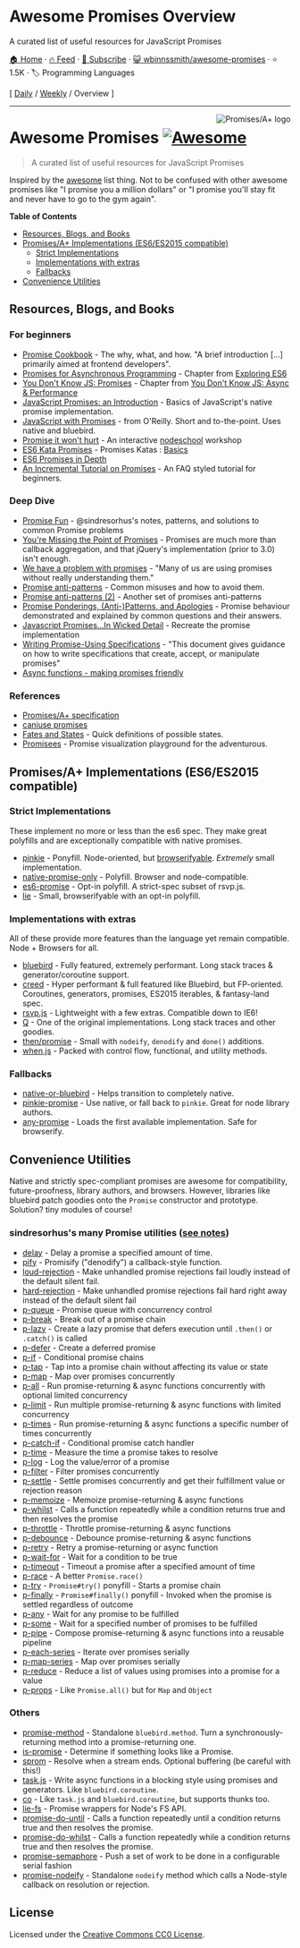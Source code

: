 # Awesome Promises Overview

A curated list of useful resources for JavaScript Promises

[🏠 Home](/README.md) · [🔥 Feed](https://test.trackawesomelist.com/wbinnssmith/awesome-promises/rss.xml) · [📮 Subscribe](https://trackawesomelist.us17.list-manage.com/subscribe?u=d2f0117aa829c83a63ec63c2f&id=36a103854c) · [😺 wbinnssmith/awesome-promises](https://github.com/wbinnssmith/awesome-promises) · ⭐ 1.5K · 🏷️ Programming Languages

[ [Daily](/content/wbinnssmith/awesome-promises/README.md) / [Weekly](/content/wbinnssmith/awesome-promises/week/README.md) / Overview ]

---

<a href="https://promisesaplus.com/">
    <img src="https://promisesaplus.com/assets/logo-small.png" alt="Promises/A+ logo" align="right" />
</a>

# Awesome Promises [![Awesome](https://cdn.rawgit.com/sindresorhus/awesome/d7305f38d29fed78fa85652e3a63e154dd8e8829/media/badge.svg)](https://github.com/sindresorhus/awesome)

> A curated list of useful resources for JavaScript Promises

Inspired by the [awesome](https://github.com/sindresorhus/awesome) list thing. Not to be confused with other awesome promises like "I promise you a million dollars" or "I promise you'll stay fit and never have to go to the gym again".

**Table of Contents**

*   [Resources, Blogs, and Books](#resources-blogs-and-books)
*   [Promises/A+ Implementations (ES6/ES2015 compatible)](#promisesa-implementations-es6es2015-compatible)
    *   [Strict Implementations](#strict-implementations)
    *   [Implementations with extras](#implementations-with-extras)
    *   [Fallbacks](#fallbacks)
*   [Convenience Utilities](#convenience-utilities)

## Resources, Blogs, and Books

### For beginners

*   [Promise Cookbook](https://github.com/mattdesl/promise-cookbook) - The why, what, and how. "A brief introduction \[...] primarily aimed at frontend developers".
*   [Promises for Asynchronous Programming](http://exploringjs.com/es6/ch_promises.html) - Chapter from [Exploring ES6](http://exploringjs.com/)
*   [You Don't Know JS: Promises](https://github.com/getify/You-Dont-Know-JS/blob/master/async%20&%20performance/ch3.md) - Chapter from [You Don't Know JS: Async & Performance](https://github.com/getify/You-Dont-Know-JS/tree/master/async%20%26%20performance)
*   [JavaScript Promises: an Introduction](https://developers.google.com/web/fundamentals/getting-started/primers/promises) - Basics of JavaScript's native promise implementation.
*   [JavaScript with Promises](http://shop.oreilly.com/product/0636920032151.do) - from O'Reilly. Short and to-the-point. Uses native and bluebird.
*   [Promise it won't hurt](https://github.com/stevekane/promise-it-wont-hurt) - An interactive [nodeschool](https://nodeschool.io/) workshop
*   [ES6 Kata Promises](http://es6katas.org/) - Promises Katas : [Basics](http://tddbin.com/#?kata=es6/language/promise/basics)
*   [ES6 Promises in Depth](https://ponyfoo.com/articles/es6-promises-in-depth)
*   [An Incremental Tutorial on Promises](http://www.sohamkamani.com/blog/2016/08/28/incremenal-tutorial-to-promises/) - An FAQ styled tutorial for beginners.

### Deep Dive

*   [Promise Fun](https://github.com/sindresorhus/promise-fun) - @sindresorhus's notes, patterns, and solutions to common Promise problems
*   [You're Missing the Point of Promises](https://blog.domenic.me/youre-missing-the-point-of-promises/) - Promises are much more than callback aggregation, and that jQuery's implementation (prior to 3.0) isn't enough.
*   [We have a problem with promises](https://pouchdb.com/2015/05/18/we-have-a-problem-with-promises.html) - "Many of us are using promises without really understanding them."
*   [Promise anti-patterns](https://github.com/petkaantonov/bluebird/wiki/Promise-anti-patterns) - Common misuses and how to avoid them.
*   [Promise anti-patterns (2)](http://taoofcode.net/promise-anti-patterns/) - Another set of promises anti-patterns
*   [Promise Ponderings, (Anti-)Patterns, and Apologies](https://sdgluck.github.io/2015/08/24/promise-ponderings-patterns-apologies/) - Promise behaviour demonstrated and explained by common questions and their answers.
*   [Javascript Promises...In Wicked Detail](http://www.mattgreer.org/articles/promises-in-wicked-detail/) - Recreate the promise implementation
*   [Writing Promise-Using Specifications](https://www.w3.org/2001/tag/doc/promises-guide) - "This document gives guidance on how to write specifications that create, accept, or manipulate promises"
*   [Async functions - making promises friendly](https://developers.google.com/web/fundamentals/getting-started/primers/async-functions)

### References

*   [Promises/A+ specification](https://promisesaplus.com/)
*   [caniuse promises](http://caniuse.com/#feat=promises)
*   [Fates and States](https://github.com/domenic/promises-unwrapping/blob/master/docs/states-and-fates.md) - Quick definitions of possible states.
*   [Promisees](https://bevacqua.github.io/promisees/) - Promise visualization playground for the adventurous.

## Promises/A+ Implementations (ES6/ES2015 compatible)

### Strict Implementations

These implement no more or less than the es6 spec. They make great polyfills and are exceptionally compatible with native promises.

*   [pinkie](https://github.com/floatdrop/pinkie) - Ponyfill. Node-oriented, but [browserifyable](https://github.com/substack/node-browserify). *Extremely* small implementation.
*   [native-promise-only](https://github.com/getify/native-promise-only) - Polyfill. Browser and node-compatible.
*   [es6-promise](https://github.com/stefanpenner/es6-promise) - Opt-in polyfill. A strict-spec subset of rsvp.js.
*   [lie](https://github.com/calvinmetcalf/lie) - Small, browserifyable with an opt-in polyfill.

### Implementations with extras

All of these provide more features than the language yet remain compatible. Node + Browsers for all.

*   [bluebird](https://github.com/petkaantonov/bluebird) - Fully featured, extremely performant. Long stack traces & generator/coroutine support.
*   [creed](https://github.com/briancavalier/creed) - Hyper performant & full featured like Bluebird, but FP-oriented. Coroutines, generators, promises, ES2015 iterables, & fantasy-land spec.
*   [rsvp.js](https://github.com/tildeio/rsvp.js/) - Lightweight with a few extras. Compatible down to IE6!
*   [Q](https://github.com/kriskowal/q) - One of the original implementations. Long stack traces and other goodies.
*   [then/promise](https://github.com/then/promise) - Small with `nodeify`, `denodify` and `done()` additions.
*   [when.js](https://github.com/cujojs/when) - Packed with control flow, functional, and utility methods.

### Fallbacks

*   [native-or-bluebird](https://www.npmjs.com/package/native-or-bluebird) - Helps transition to completely native.
*   [pinkie-promise](https://github.com/floatdrop/pinkie-promise) - Use native, or fall back to `pinkie`. Great for node library authors.
*   [any-promise](https://github.com/kevinbeaty/any-promise) - Loads the first available implementation. Safe for browserify.

## Convenience Utilities

Native and strictly spec-compliant promises are awesome for compatibility, future-proofness, library authors, and browsers. However, libraries like bluebird patch goodies onto the `Promise` constructor and prototype. Solution? tiny modules of course!

### sindresorhus's many Promise utilities ([see notes](https://github.com/sindresorhus/promise-fun))

*   [delay](https://github.com/sindresorhus/delay) - Delay a promise a specified amount of time.
*   [pify](https://github.com/sindresorhus/pify) - Promisify ("denodify") a callback-style function.
*   [loud-rejection](https://github.com/sindresorhus/loud-rejection) - Make unhandled promise rejections fail loudly instead of the default silent fail.
*   [hard-rejection](https://github.com/sindresorhus/hard-rejection) - Make unhandled promise rejections fail hard right away instead of the default silent fail
*   [p-queue](https://github.com/sindresorhus/p-queue) - Promise queue with concurrency control
*   [p-break](https://github.com/sindresorhus/p-break) - Break out of a promise chain
*   [p-lazy](https://github.com/sindresorhus/p-lazy) - Create a lazy promise that defers execution until `.then()` or `.catch()` is called
*   [p-defer](https://github.com/sindresorhus/p-defer) - Create a deferred promise
*   [p-if](https://github.com/sindresorhus/p-if) - Conditional promise chains
*   [p-tap](https://github.com/sindresorhus/p-tap) - Tap into a promise chain without affecting its value or state
*   [p-map](https://github.com/sindresorhus/p-map) - Map over promises concurrently
*   [p-all](https://github.com/sindresorhus/p-all) - Run promise-returning & async functions concurrently with optional limited concurrency
*   [p-limit](https://github.com/sindresorhus/p-limit) - Run multiple promise-returning & async functions with limited concurrency
*   [p-times](https://github.com/sindresorhus/p-times) - Run promise-returning & async functions a specific number of times concurrently
*   [p-catch-if](https://github.com/sindresorhus/p-catch-if) - Conditional promise catch handler
*   [p-time](https://github.com/sindresorhus/p-time) - Measure the time a promise takes to resolve
*   [p-log](https://github.com/sindresorhus/p-log) - Log the value/error of a promise
*   [p-filter](https://github.com/sindresorhus/p-filter) - Filter promises concurrently
*   [p-settle](https://github.com/sindresorhus/p-settle) - Settle promises concurrently and get their fulfillment value or rejection reason
*   [p-memoize](https://github.com/sindresorhus/p-memoize) - Memoize promise-returning & async functions
*   [p-whilst](https://github.com/sindresorhus/p-whilst) - Calls a function repeatedly while a condition returns true and then resolves the promise
*   [p-throttle](https://github.com/sindresorhus/p-throttle) - Throttle promise-returning & async functions
*   [p-debounce](https://github.com/sindresorhus/p-debounce) - Debounce promise-returning & async functions
*   [p-retry](https://github.com/sindresorhus/p-retry) - Retry a promise-returning or async function
*   [p-wait-for](https://github.com/sindresorhus/p-wait-for) - Wait for a condition to be true
*   [p-timeout](https://github.com/sindresorhus/p-timeout) - Timeout a promise after a specified amount of time
*   [p-race](https://github.com/sindresorhus/p-race) - A better `Promise.race()`
*   [p-try](https://github.com/sindresorhus/p-try) - `Promise#try()` ponyfill - Starts a promise chain
*   [p-finally](https://github.com/sindresorhus/p-finally) - `Promise#finally()` ponyfill - Invoked when the promise is settled regardless of outcome
*   [p-any](https://github.com/sindresorhus/p-any) - Wait for any promise to be fulfilled
*   [p-some](https://github.com/sindresorhus/p-some) - Wait for a specified number of promises to be fulfilled
*   [p-pipe](https://github.com/sindresorhus/p-pipe) - Compose promise-returning & async functions into a reusable pipeline
*   [p-each-series](https://github.com/sindresorhus/p-each-series) - Iterate over promises serially
*   [p-map-series](https://github.com/sindresorhus/p-map-series) - Map over promises serially
*   [p-reduce](https://github.com/sindresorhus/p-reduce) - Reduce a list of values using promises into a promise for a value
*   [p-props](https://github.com/sindresorhus/p-props) - Like `Promise.all()` but for `Map` and `Object`

### Others

*   [promise-method](https://github.com/wbinnssmith/promise-method) - Standalone `bluebird.method`. Turn a synchronously-returning method into a promise-returning one.
*   [is-promise](https://github.com/then/is-promise) - Determine if something looks like a Promise.
*   [sprom](https://github.com/then/sprom) - Resolve when a stream ends. Optional buffering (be careful with this!)
*   [task.js](https://github.com/mozilla/task.js) - Write async functions in a blocking style using promises and generators. Like `bluebird.coroutine`.
*   [co](https://github.com/tj/co) - Like `task.js` and `bluebird.coroutine`, but supports thunks too.
*   [lie-fs](https://www.npmjs.com/package/lie-fs) - Promise wrappers for Node's FS API.
*   [promise-do-until](https://github.com/busterc/promise-do-until) - Calls a function repeatedly until a condition returns true and then resolves the promise.
*   [promise-do-whilst](https://github.com/busterc/promise-do-whilst) - Calls a function repeatedly while a condition returns true and then resolves the promise.
*   [promise-semaphore](https://github.com/samccone/promise-semaphore) - Push a set of work to be done in a configurable serial fashion
*   [promise-nodeify](https://github.com/kevinoid/promise-nodeify) - Standalone `nodeify` method which calls a Node-style callback on resolution or rejection.

## License

Licensed under the [Creative Commons CC0 License](https://creativecommons.org/publicdomain/zero/1.0/).

